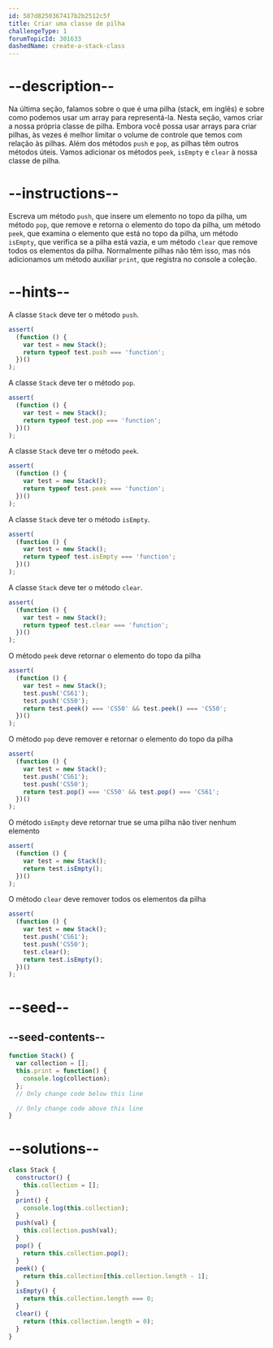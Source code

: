 ```yaml
---
id: 587d8250367417b2b2512c5f
title: Criar uma classe de pilha
challengeType: 1
forumTopicId: 301633
dashedName: create-a-stack-class
---
```


# --description--

Na última seção, falamos sobre o que é uma pilha (stack, em inglês) e sobre como podemos usar um array para representá-la. Nesta seção, vamos criar a nossa própria classe de pilha. Embora você possa usar arrays para criar pilhas, às vezes é melhor limitar o volume de controle que temos com relação às pilhas. Além dos métodos `push` e `pop`, as pilhas têm outros métodos úteis. Vamos adicionar os métodos `peek`, `isEmpty` e `clear` à nossa classe de pilha.

# --instructions--

Escreva um método `push`, que insere um elemento no topo da pilha, um método `pop`, que remove e retorna o elemento do topo da pilha, um método `peek`, que examina o elemento que está no topo da pilha, um método `isEmpty`, que verifica se a pilha está vazia, e um método `clear` que remove todos os elementos da pilha. Normalmente pilhas não têm isso, mas nós adicionamos um método auxiliar `print`, que registra no console a coleção.

# --hints--

A classe `Stack` deve ter o método `push`.

```js
assert(
  (function () {
    var test = new Stack();
    return typeof test.push === 'function';
  })()
);
```

A classe `Stack` deve ter o método `pop`.

```js
assert(
  (function () {
    var test = new Stack();
    return typeof test.pop === 'function';
  })()
);
```

A classe `Stack` deve ter o método `peek`.

```js
assert(
  (function () {
    var test = new Stack();
    return typeof test.peek === 'function';
  })()
);
```

A classe `Stack` deve ter o método `isEmpty`.

```js
assert(
  (function () {
    var test = new Stack();
    return typeof test.isEmpty === 'function';
  })()
);
```

A classe `Stack` deve ter o método `clear`.

```js
assert(
  (function () {
    var test = new Stack();
    return typeof test.clear === 'function';
  })()
);
```

O método `peek` deve retornar o elemento do topo da pilha

```js
assert(
  (function () {
    var test = new Stack();
    test.push('CS61');
    test.push('CS50');
    return test.peek() === 'CS50' && test.peek() === 'CS50';
  })()
);
```

O método `pop` deve remover e retornar o elemento do topo da pilha

```js
assert(
  (function () {
    var test = new Stack();
    test.push('CS61');
    test.push('CS50');
    return test.pop() === 'CS50' && test.pop() === 'CS61';
  })()
);
```

O método `isEmpty` deve retornar true se uma pilha não tiver nenhum elemento

```js
assert(
  (function () {
    var test = new Stack();
    return test.isEmpty();
  })()
);
```

O método `clear` deve remover todos os elementos da pilha

```js
assert(
  (function () {
    var test = new Stack();
    test.push('CS61');
    test.push('CS50');
    test.clear();
    return test.isEmpty();
  })()
);
```

# --seed--

## --seed-contents--

```js
function Stack() {
  var collection = [];
  this.print = function() {
    console.log(collection);
  };
  // Only change code below this line

  // Only change code above this line
}
```

# --solutions--

```js
class Stack {
  constructor() {
    this.collection = [];
  }
  print() {
    console.log(this.collection);
  }
  push(val) {
    this.collection.push(val);
  }
  pop() {
    return this.collection.pop();
  }
  peek() {
    return this.collection[this.collection.length - 1];
  }
  isEmpty() {
    return this.collection.length === 0;
  }
  clear() {
    return (this.collection.length = 0);
  }
}
```
